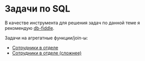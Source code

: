 # Задачи по SQL

В качестве инструмента для решения задач по данной теме я рекомендую [db-fiddle](https://www.db-fiddle.com).

Задачи на агрегатные функции/join-ы:

* [Сотрудники в отделе](./employments.md)
* [Сотрудники в отделе (сложнее)](./department_employee.md)
